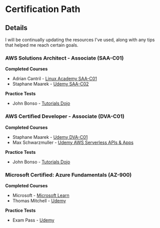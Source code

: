 # Certification Path

## Details
I will be continually updating the resources I've used, along with any tips that helped me reach certain goals.

### AWS Solutions Architect - Associate (SAA-C01)

**Completed Courses**
 - Adrian Cantril - <a href="https://linuxacademy.com/cp/coursescheduler/view/id/449263">Linux Academy SAA-C01</a>
 - Staphane Maarek - <a href="https://www.udemy.com/course/aws-solutions-architect-professional/">Udemy SAA-C02</a>
 
**Practice Tests**
 - John Bonso - <a href="https://portal.tutorialsdojo.com/product/aws-certified-solutions-architect-associate-practice-exams-2020/">Tutorials Dojo</a>


### AWS Certified Developer - Associate (DVA-C01)
**Completed Courses**
 - Staphane Maarek - <a href="https://www.udemy.com/course/aws-certified-developer-associate-dva-c01/">Udemy DVA-C01</a>
 - Max Schwarzmuller - <a href="https://www.udemy.com/course/aws-serverless-a-complete-introduction/">Udemy AWS Serverless APIs & Apps</a>
 
**Practice Tests**
 - John Bonso - <a href="https://portal.tutorialsdojo.com/product/aws-certified-developer-associate-practice-exams-2020/">Tutorials Dojo</a>


### Microsoft Certified: Azure Fundamentals (AZ-900)
**Completed Courses**
 - Microsoft - <a href="https://www.microsoft.com/en-ca/sites/microsoft-training-days/azure.aspx">Microsoft Learn</a> 
 - Thomas Mitchell - <a href="https://www.udemy.com/course/az-900-azure-exam-prep-understanding-cloud-concepts/">Udemy</a>
 
 **Practice Tests**
 - Exam Pass - <a href="https://www.udemy.com/course/microsoft-azure-fundamentals-az-900-practice-tests/">Udemy</a>
